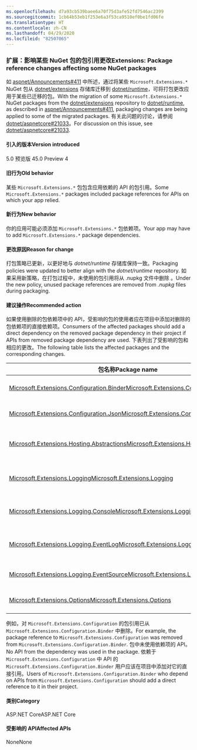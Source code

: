 ```yaml
---
ms.openlocfilehash: d7a93cb539baee6a70f75d3afe52fd7546ac2399
ms.sourcegitcommit: 1cb64b53eb1f253e6a3f53ca9510ef0be1fd06fe
ms.translationtype: HT
ms.contentlocale: zh-CN
ms.lasthandoff: 04/29/2020
ms.locfileid: "82507065"
---
```

### <a name="extensions-package-reference-changes-affecting-some-nuget-packages"></a><span data-ttu-id="a8c0b-101">扩展：影响某些 NuGet 包的包引用更改</span><span class="sxs-lookup"><span data-stu-id="a8c0b-101">Extensions: Package reference changes affecting some NuGet packages</span></span>

<span data-ttu-id="a8c0b-102">如 [aspnet/Announcements#411](https://github.com/aspnet/Announcements/issues/411) 中所述，通过将某些 `Microsoft.Extensions.*` NuGet 包从 [dotnet/extensions](https://github.com/dotnet/extensions) 存储库迁移到 [dotnet/runtime](https://github.com/dotnet/runtime)，可将打包更改应用于某些已迁移的包。</span><span class="sxs-lookup"><span data-stu-id="a8c0b-102">With the migration of some `Microsoft.Extensions.*` NuGet packages from the [dotnet/extensions](https://github.com/dotnet/extensions) repository to [dotnet/runtime](https://github.com/dotnet/runtime), as described in [aspnet/Announcements#411](https://github.com/aspnet/Announcements/issues/411), packaging changes are being applied to some of the migrated packages.</span></span> <span data-ttu-id="a8c0b-103">有关此问题的讨论，请参阅 [dotnet/aspnetcore#21033](https://github.com/dotnet/aspnetcore/issues/21033)。</span><span class="sxs-lookup"><span data-stu-id="a8c0b-103">For discussion on this issue, see [dotnet/aspnetcore#21033](https://github.com/dotnet/aspnetcore/issues/21033).</span></span>

#### <a name="version-introduced"></a><span data-ttu-id="a8c0b-104">引入的版本</span><span class="sxs-lookup"><span data-stu-id="a8c0b-104">Version introduced</span></span>

<span data-ttu-id="a8c0b-105">5.0 预览版 4</span><span class="sxs-lookup"><span data-stu-id="a8c0b-105">5.0 Preview 4</span></span>

#### <a name="old-behavior"></a><span data-ttu-id="a8c0b-106">旧行为</span><span class="sxs-lookup"><span data-stu-id="a8c0b-106">Old behavior</span></span>

<span data-ttu-id="a8c0b-107">某些 `Microsoft.Extensions.*` 包包含应用依赖的 API 的包引用。</span><span class="sxs-lookup"><span data-stu-id="a8c0b-107">Some `Microsoft.Extensions.*` packages included package references for APIs on which your app relied.</span></span>

#### <a name="new-behavior"></a><span data-ttu-id="a8c0b-108">新行为</span><span class="sxs-lookup"><span data-stu-id="a8c0b-108">New behavior</span></span>

<span data-ttu-id="a8c0b-109">你的应用可能必须添加 `Microsoft.Extensions.*` 包依赖项。</span><span class="sxs-lookup"><span data-stu-id="a8c0b-109">Your app may have to add `Microsoft.Extensions.*` package dependencies.</span></span>

#### <a name="reason-for-change"></a><span data-ttu-id="a8c0b-110">更改原因</span><span class="sxs-lookup"><span data-stu-id="a8c0b-110">Reason for change</span></span>

<span data-ttu-id="a8c0b-111">打包策略已更新，以更好地与 *dotnet/runtime* 存储库保持一致。</span><span class="sxs-lookup"><span data-stu-id="a8c0b-111">Packaging policies were updated to better align with the *dotnet/runtime* repository.</span></span> <span data-ttu-id="a8c0b-112">如果采用新策略，在打包过程中，未使用的包引用将从 .nupkg 文件中删除  。</span><span class="sxs-lookup"><span data-stu-id="a8c0b-112">Under the new policy, unused package references are removed from *.nupkg* files during packaging.</span></span>

#### <a name="recommended-action"></a><span data-ttu-id="a8c0b-113">建议操作</span><span class="sxs-lookup"><span data-stu-id="a8c0b-113">Recommended action</span></span>

<span data-ttu-id="a8c0b-114">如果使用删除的包依赖项中的 API，受影响的包的使用者应在项目中添加对删除的包依赖项的直接依赖项。</span><span class="sxs-lookup"><span data-stu-id="a8c0b-114">Consumers of the affected packages should add a direct dependency on the removed package dependency in their project if APIs from removed package dependency are used.</span></span> <span data-ttu-id="a8c0b-115">下表列出了受影响的包和相应的更改。</span><span class="sxs-lookup"><span data-stu-id="a8c0b-115">The following table lists the affected packages and the corresponding changes.</span></span>

|<span data-ttu-id="a8c0b-116">包名称</span><span class="sxs-lookup"><span data-stu-id="a8c0b-116">Package name</span></span>|<span data-ttu-id="a8c0b-117">更改描述</span><span class="sxs-lookup"><span data-stu-id="a8c0b-117">Change description</span></span>|
|------------|------------------|
|[<span data-ttu-id="a8c0b-118">Microsoft.Extensions.Configuration.Binder</span><span class="sxs-lookup"><span data-stu-id="a8c0b-118">Microsoft.Extensions.Configuration.Binder</span></span>](https://nuget.org/packages/Microsoft.Extensions.Configuration.Binder)|<span data-ttu-id="a8c0b-119">已删除对 `Microsoft.Extensions.Configuration` 的引用</span><span class="sxs-lookup"><span data-stu-id="a8c0b-119">Removed reference to `Microsoft.Extensions.Configuration`</span></span>|
|[<span data-ttu-id="a8c0b-120">Microsoft.Extensions.Configuration.Json</span><span class="sxs-lookup"><span data-stu-id="a8c0b-120">Microsoft.Extensions.Configuration.Json</span></span>](https://nuget.org/packages/Microsoft.Extensions.Configuration.Json)    |<span data-ttu-id="a8c0b-121">已删除对 `System.Threading.Tasks.Extensions` 的引用</span><span class="sxs-lookup"><span data-stu-id="a8c0b-121">Removed reference to `System.Threading.Tasks.Extensions`</span></span>|
|[<span data-ttu-id="a8c0b-122">Microsoft.Extensions.Hosting.Abstractions</span><span class="sxs-lookup"><span data-stu-id="a8c0b-122">Microsoft.Extensions.Hosting.Abstractions</span></span>](https://nuget.org/packages/Microsoft.Extensions.Hosting.Abstractions)|<span data-ttu-id="a8c0b-123">已删除对 `Microsoft.Extensions.Logging.Abstractions` 的引用</span><span class="sxs-lookup"><span data-stu-id="a8c0b-123">Removed reference to `Microsoft.Extensions.Logging.Abstractions`</span></span>|
|[<span data-ttu-id="a8c0b-124">Microsoft.Extensions.Logging</span><span class="sxs-lookup"><span data-stu-id="a8c0b-124">Microsoft.Extensions.Logging</span></span>](https://nuget.org/packages/Microsoft.Extensions.Logging)                          |<span data-ttu-id="a8c0b-125">已删除对 `Microsoft.Extensions.Configuration.Binder` 的引用</span><span class="sxs-lookup"><span data-stu-id="a8c0b-125">Removed reference to `Microsoft.Extensions.Configuration.Binder`</span></span>|
|[<span data-ttu-id="a8c0b-126">Microsoft.Extensions.Logging.Console</span><span class="sxs-lookup"><span data-stu-id="a8c0b-126">Microsoft.Extensions.Logging.Console</span></span>](https://nuget.org/packages/Microsoft.Extensions.Logging.Console)          |<span data-ttu-id="a8c0b-127">已删除对 `Microsoft.Extensions.Configuration.Abstractions` 的引用</span><span class="sxs-lookup"><span data-stu-id="a8c0b-127">Removed reference to `Microsoft.Extensions.Configuration.Abstractions`</span></span>|
|[<span data-ttu-id="a8c0b-128">Microsoft.Extensions.Logging.EventLog</span><span class="sxs-lookup"><span data-stu-id="a8c0b-128">Microsoft.Extensions.Logging.EventLog</span></span>](https://nuget.org/packages/Microsoft.Extensions.Logging.EventLog)        |<span data-ttu-id="a8c0b-129">已删除对 .NET Framework 4.6.1 目标框架名字对象的 `System.Diagnostics.EventLog` 的引用</span><span class="sxs-lookup"><span data-stu-id="a8c0b-129">Removed reference to `System.Diagnostics.EventLog` for the .NET Framework 4.6.1 target framework moniker</span></span>|
|[<span data-ttu-id="a8c0b-130">Microsoft.Extensions.Logging.EventSource</span><span class="sxs-lookup"><span data-stu-id="a8c0b-130">Microsoft.Extensions.Logging.EventSource</span></span>](https://nuget.org/packages/Microsoft.Extensions.Logging.EventSource)  |<span data-ttu-id="a8c0b-131">已删除对 `System.Threading.Tasks.Extensions` 的引用</span><span class="sxs-lookup"><span data-stu-id="a8c0b-131">Removed reference to `System.Threading.Tasks.Extensions`</span></span>|
|[<span data-ttu-id="a8c0b-132">Microsoft.Extensions.Options</span><span class="sxs-lookup"><span data-stu-id="a8c0b-132">Microsoft.Extensions.Options</span></span>](https://nuget.org/packages/Microsoft.Extensions.Options)                          |<span data-ttu-id="a8c0b-133">已删除对 `System.ComponentModel.Annotations` 的引用</span><span class="sxs-lookup"><span data-stu-id="a8c0b-133">Removed reference to `System.ComponentModel.Annotations`</span></span>|

<span data-ttu-id="a8c0b-134">例如，对 `Microsoft.Extensions.Configuration` 的包引用已从 `Microsoft.Extensions.Configuration.Binder` 中删除。</span><span class="sxs-lookup"><span data-stu-id="a8c0b-134">For example, the package reference to `Microsoft.Extensions.Configuration` was removed from `Microsoft.Extensions.Configuration.Binder`.</span></span> <span data-ttu-id="a8c0b-135">包中未使用依赖项的 API。</span><span class="sxs-lookup"><span data-stu-id="a8c0b-135">No API from the dependency was used in the package.</span></span> <span data-ttu-id="a8c0b-136">依赖于 `Microsoft.Extensions.Configuration` 中 API 的 `Microsoft.Extensions.Configuration.Binder` 用户应该在项目中添加对它的直接引用。</span><span class="sxs-lookup"><span data-stu-id="a8c0b-136">Users of `Microsoft.Extensions.Configuration.Binder` who depend on APIs from `Microsoft.Extensions.Configuration` should add a direct reference to it in their project.</span></span>

#### <a name="category"></a><span data-ttu-id="a8c0b-137">类别</span><span class="sxs-lookup"><span data-stu-id="a8c0b-137">Category</span></span>

<span data-ttu-id="a8c0b-138">ASP.NET Core</span><span class="sxs-lookup"><span data-stu-id="a8c0b-138">ASP.NET Core</span></span>

#### <a name="affected-apis"></a><span data-ttu-id="a8c0b-139">受影响的 API</span><span class="sxs-lookup"><span data-stu-id="a8c0b-139">Affected APIs</span></span>

<span data-ttu-id="a8c0b-140">None</span><span class="sxs-lookup"><span data-stu-id="a8c0b-140">None</span></span>

<!--

#### Affected APIs

Not detectable via API analysis

-->
